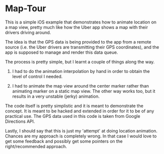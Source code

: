Map-Tour
========

This is a simple iOS example that demonstrates how to animate location on a map view, pretty much like how the Uber app shows a map with their drivers driving around.

The idea is that the GPS data is being provided to the app from a remote source (i.e. the Uber drivers are transmitting their GPS coordinates), and the app is supposed to manage and render this data queue.

The process is pretty simple, but I learnt a couple of things along the way.

1. I had to do the animation interpolation by hand in order to obtain the level of control I needed.

2. I had to animate the map view around the center marker rather than animating marker on a static map view. The other way works too, but it results in a very unstable (jerky) animation.

The code itself is pretty simplistic and it is meant to demonstrate the concept. It is meant to be hacked and extended in order for it to be of any practical use. The GPS data used in this code is taken from Google Directions API.

Lastly, I should say that this is just my 'attempt' at doing location animation. Chances are my approach is completely wrong. In that case I would love to get some feedback and possibly get some pointers on the right/recommended approach.

